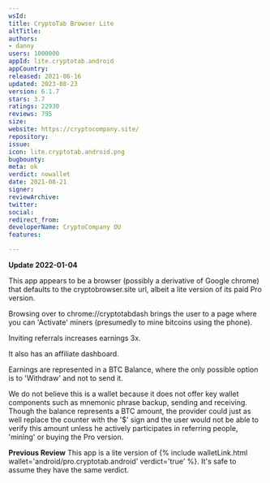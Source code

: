 ```yaml
---
wsId: 
title: CryptoTab Browser Lite
altTitle: 
authors:
- danny
users: 1000000
appId: lite.cryptotab.android
appCountry: 
released: 2021-06-16
updated: 2023-08-23
version: 6.1.7
stars: 3.7
ratings: 22930
reviews: 795
size: 
website: https://cryptocompany.site/
repository: 
issue: 
icon: lite.cryptotab.android.png
bugbounty: 
meta: ok
verdict: nowallet
date: 2021-08-21
signer: 
reviewArchive: 
twitter: 
social: 
redirect_from: 
developerName: CryptoCompany OU
features: 

---
```


**Update 2022-01-04** 

This app appears to be a browser (possibly a derivative of Google chrome) that defaults to the cryptobrowser.site url, albeit a lite version of its paid Pro version. 

Browsing over to chrome://cryptotabdash brings the user to a page where you can 'Activate' miners (presumedly to mine bitcoins using the phone). 

Inviting referrals increases earnings 3x. 

It also has an affiliate dashboard.

Earnings are represented in a BTC Balance, where the only possible option is to 'Withdraw' and not to send it. 

We do not believe this is a wallet because it does not offer key wallet components such as mnemonic phrase backup, sending and receiving. Though the balance represents a BTC amount, the provider could just as well replace the counter with the '$' sign and the user would not be able to verify this amount unless he actively participates in referring people, 'mining' or buying the Pro version.

**Previous Review**
This app is a lite version of {% include walletLink.html wallet='android/pro.cryptotab.android' verdict='true' %}.
It's safe to assume they have the same verdict.


